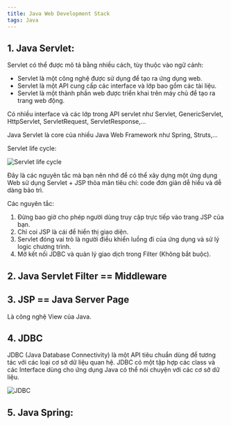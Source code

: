 ```yaml
---
title: Java Web Development Stack
tags: Java
---
```


## 1. Java Servlet:
Servlet có thể được mô tả bằng nhiều cách, tùy thuộc vào ngữ cảnh:
* Servlet là một công nghệ được sử dụng để tạo ra ứng dụng web.
* Servlet là một API cung cấp các interface và lớp bao gồm các tài liệu.
* Servlet là một thành phần web được triển khai trên máy chủ để tạo ra trang web động.

Có nhiều interface và các lớp trong API servlet như Servlet, GenericServlet, HttpServlet, ServletRequest, ServletResponse,...

Java Servlet là core của nhiều Java Web Framework như Spring, Struts,...

Servlet life cycle:

![Servlet life cycle](https://o7planning.org/vi/10169/cache/images/i/12877.png)

Đây là các nguyên tắc mà bạn nên nhớ để có thể xây dựng một ứng dụng Web sử dụng Servlet + JSP thỏa mãn tiêu chí: code đơn giản dễ hiểu và dễ dàng bảo trì.

Các nguyên tắc:
1. Đừng bao giờ cho phép người dùng truy cập trực tiếp vào trang JSP của bạn.
2. Chỉ coi JSP là cái để hiển thị giao diện.
3. Servlet đóng vai trò là người điều khiển luồng đi của ứng dụng và sử lý logic chương trình.
4. Mở kết nối JDBC và quản lý giao dịch trong Filter (Không bắt buộc).

## 2. Java Servlet Filter == Middleware
## 3. JSP == Java Server Page
Là công nghệ View của Java.

## 4. JDBC 
JDBC (Java Database Connectivity) là một API tiêu chuẩn dùng để tương tác với các loại cơ sở dữ liệu quan hệ.
JDBC có một tập hợp các class và các Interface dùng cho ứng dụng Java có thể nói chuyện với các cơ sở dữ liệu.

![JDBC](https://o7planning.org/vi/10167/cache/images/i/1007105.jpeg)

## 5. Java Spring:

